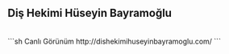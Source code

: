 ## Diş Hekimi Hüseyin Bayramoğlu
<br>
```sh
Canlı Görünüm http://dishekimihuseyinbayramoglu.com/
```

